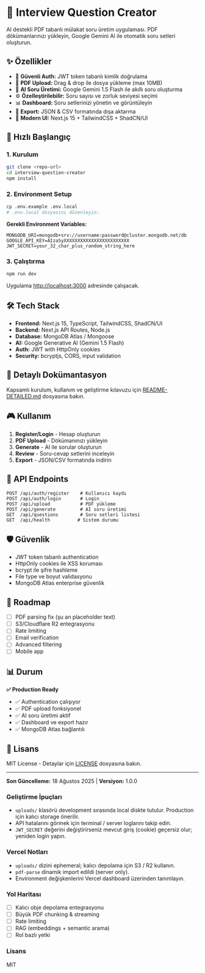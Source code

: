# 🎯 Interview Question Creator

AI destekli PDF tabanlı mülakat soru üretim uygulaması. PDF dökümanlarınızı yükleyin, Google Gemini AI ile otomatik soru setleri oluşturun.

## ✨ Özellikler

- 🔐 **Güvenli Auth:** JWT token tabanlı kimlik doğrulama
- 📄 **PDF Upload:** Drag & drop ile dosya yükleme (max 10MB)
- 🤖 **AI Soru Üretimi:** Google Gemini 1.5 Flash ile akıllı soru oluşturma
- ⚙️ **Özelleştirilebilir:** Soru sayısı ve zorluk seviyesi seçimi
- 📊 **Dashboard:** Soru setlerinizi yönetin ve görüntüleyin
- 💾 **Export:** JSON & CSV formatında dışa aktarma
- 🎨 **Modern UI:** Next.js 15 + TailwindCSS + ShadCN/UI

## 🚀 Hızlı Başlangıç

### 1. Kurulum

```bash
git clone <repo-url>
cd interview-question-creator
npm install
```

### 2. Environment Setup

```bash
cp .env.example .env.local
# .env.local dosyasını düzenleyin:
```

**Gerekli Environment Variables:**

```env
MONGODB_URI=mongodb+srv://username:password@cluster.mongodb.net/db
GOOGLE_API_KEY=AIzaSyXXXXXXXXXXXXXXXXXXXXXXXX
JWT_SECRET=your_32_char_plus_random_string_here
```

### 3. Çalıştırma

```bash
npm run dev
```

Uygulama [http://localhost:3000](http://localhost:3000) adresinde çalışacak.

## 🛠️ Tech Stack

- **Frontend:** Next.js 15, TypeScript, TailwindCSS, ShadCN/UI
- **Backend:** Next.js API Routes, Node.js
- **Database:** MongoDB Atlas / Mongoose
- **AI:** Google Generative AI (Gemini 1.5 Flash)
- **Auth:** JWT with HttpOnly cookies
- **Security:** bcryptjs, CORS, input validation

## 📖 Detaylı Dokümantasyon

Kapsamlı kurulum, kullanım ve geliştirme kılavuzu için [README-DETAILED.md](./README-DETAILED.md) dosyasına bakın.

## 🎮 Kullanım

1. **Register/Login** - Hesap oluşturun
2. **PDF Upload** - Dökümanınızı yükleyin
3. **Generate** - AI ile sorular oluşturun
4. **Review** - Soru-cevap setlerini inceleyin
5. **Export** - JSON/CSV formatında indirin

## 🔧 API Endpoints

```
POST /api/auth/register    # Kullanıcı kaydı
POST /api/auth/login       # Login
POST /api/upload           # PDF yükleme
POST /api/generate         # AI soru üretimi
GET  /api/questions        # Soru setleri listesi
GET  /api/health          # Sistem durumu
```

## 🛡️ Güvenlik

- JWT token tabanlı authentication
- HttpOnly cookies ile XSS koruması
- bcrypt ile şifre hashleme
- File type ve boyut validasyonu
- MongoDB Atlas enterprise güvenlik

## 🚧 Roadmap

- [ ] PDF parsing fix (şu an placeholder text)
- [ ] S3/Cloudflare R2 entegrasyonu
- [ ] Rate limiting
- [ ] Email verification
- [ ] Advanced filtering
- [ ] Mobile app

## 📊 Durum

**✅ Production Ready**

- ✅ Authentication çalışıyor
- ✅ PDF upload fonksiyonel
- ✅ AI soru üretimi aktif
- ✅ Dashboard ve export hazır
- ✅ MongoDB Atlas bağlantılı

## 📄 Lisans

MIT License - Detaylar için [LICENSE](./LICENSE) dosyasına bakın.

---

**Son Güncelleme:** 18 Ağustos 2025 | **Versiyon:** 1.0.0

### Geliştirme İpuçları

- `uploads/` klasörü development sırasında local diskte tutulur. Production için kalıcı storage önerilir.
- API hatalarını görmek için terminal / server loglarını takip edin.
- `JWT_SECRET` değerini değiştirirseniz mevcut giriş (cookie) geçersiz olur; yeniden login yapın.

### Vercel Notları

- `uploads/` dizini ephemeral; kalıcı depolama için S3 / R2 kullanın.
- `pdf-parse` dinamik import edildi (server only).
- Environment değişkenlerini Vercel dashboard üzerinden tanımlayın.

### Yol Haritası

- [ ] Kalıcı obje depolama entegrasyonu
- [ ] Büyük PDF chunking & streaming
- [ ] Rate limiting
- [ ] RAG (embeddings + semantic arama)
- [ ] Rol bazlı yetki

### Lisans

MIT

